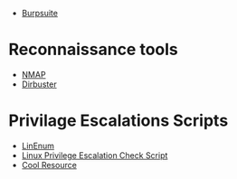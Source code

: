 -    <a href="https://tools.kali.org/web-applications/burpsuite">Burpsuite</a>
# Reconnaissance tools 
-    <a href="https://github.com/nmap/nmap">NMAP</a>
-    <a href="https://tools.kali.org/web-applications/dirbuster">Dirbuster</a>

#



# Privilage Escalations Scripts
-    <a href="http://www.rebootuser.com/?p=1758"> LinEnum</a>
-    <a href="https://github.com/sleventyeleven/linuxprivchecker/blob/master/linuxprivchecker.py">Linux Privilege Escalation Check Script</a>
-    <a href="http://blog.g0tmi1k.com/2011/08/basic-linux-privilege-escalation/">Cool Resource</a>
